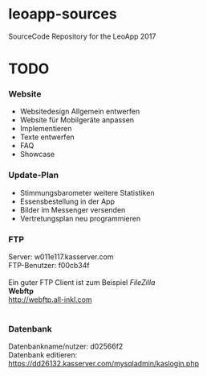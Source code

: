 # leoapp-sources
SourceCode Repository for the LeoApp 2017

# TODO

### Website
<ul>
  <li>Websitedesign Allgemein entwerfen</li>
  <li>Website für Mobilgeräte anpassen</li>
  <li>Implementieren</li>
  <li>Texte entwerfen</li>
  <li>FAQ</li>
  <li>Showcase</li>
</ul>

### Update-Plan
<ul>
  <li>Stimmungsbarometer weitere Statistiken</li>
  <li>Essensbestellung in der App</li>
  <li>Bilder im Messenger versenden</li>
  <li>Vertretungsplan neu programmieren</li>
</ul>

### FTP
Server: w011e117.kasserver.com<br/>
FTP-Benutzer: f00cb34f<br/>
<br/>
Ein guter FTP Client ist zum Beispiel <i>FileZilla</i>
<br/>
<b>Webftp</b><br/>
http://webftp.all-inkl.com<br/>
<br/>

### Datenbank
Datenbankname/nutzer: d02566f2<br/>
Datenbank editieren: https://dd26132.kasserver.com/mysqladmin/kaslogin.php<br/>
